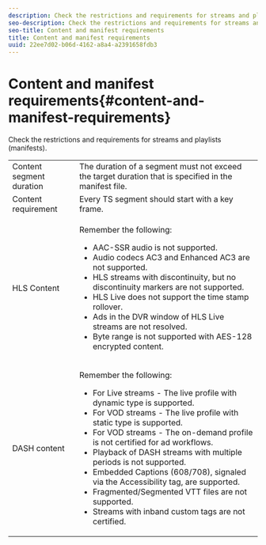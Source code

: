 ```yaml
---
description: Check the restrictions and requirements for streams and playlists (manifests).
seo-description: Check the restrictions and requirements for streams and playlists (manifests).
seo-title: Content and manifest requirements
title: Content and manifest requirements
uuid: 22ee7d02-b06d-4162-a8a4-a2391658fdb3
---
```


# Content and manifest requirements{#content-and-manifest-requirements}

Check the restrictions and requirements for streams and playlists (manifests).

<table id="table_D7C38CD3B4D24C3D9A3B55D8CEFE7366"> 
 <tbody> 
  <tr> 
   <td colname="col1"> Content segment duration </td> 
   <td colname="col2"> The duration of a segment must not exceed the target duration that is specified in the manifest file. </td> 
  </tr> 
  <tr> 
   <td colname="col1"> Content requirement </td> 
   <td colname="col2"> Every TS segment should start with a key frame. </td> 
  </tr> 
  <tr> 
   <td colname="col1"> HLS Content </td> 
   <td colname="col2"> <p>Remember the following: 
     <ul id="ul_B226605345EA46F69DA1380E16826117"> 
      <li id="li_6564DC0E879544BB8513DD2D1CFBA8DE">AAC-SSR audio is not supported. </li> 
      <li id="li_B73CAEBE4347406EA4DB25551B444BDA">Audio codecs AC3 and Enhanced AC3 are not supported. </li> 
      <li id="li_5986DD33C0FE485D99D4C00E2E6012CA">HLS streams with discontinuity, but no discontinuity markers are not supported. </li> 
      <li id="li_FED8686372DF4A39BAABC531BA4EB137">HLS Live does not support the time stamp rollover. </li> 
      <li id="li_565CFBEAD9874BA48F6E25B0893BF131">Ads in the DVR window of HLS Live streams are not resolved. </li> 
      <li id="li_7D22EA32C94240D79EDDA96D9E72FE8F">Byte range is not supported with AES-128 encrypted content. </li> 
     </ul></p> </td> 
  </tr> 
  <tr> 
   <td colname="col1"> DASH content </td> 
   <td colname="col2"> <p>Remember the following: 
     <ul id="ul_9D33C2418F9F49DEAE0E642301726F89"> 
      <li id="li_74C69A21A7BD4831B92F0D57900E1CB1">For Live streams - The live profile with dynamic type is supported. </li> 
      <li id="li_0C8743DB152047819D23C9F180998AD7">For VOD streams - The live profile with static type is supported. </li> 
      <li id="li_FBC6828663FB413798A4BDAF0B9831AA">For VOD streams - The on-demand profile is not certified for ad workflows. </li> 
      <li id="li_4393B9B1F6144BDEAE484C879750ED23">Playback of DASH streams with multiple periods is not supported. </li> 
      <li id="li_6A2CEC4E974C4D44A45F5503A1A9D8D0">Embedded Captions (608/708), signaled via the Accessibility tag, are supported. </li> 
      <li id="li_EDE93DF4F3A64A53BA80877F701A8F0D">Fragmented/Segmented VTT files are not supported. </li> 
      <li id="li_8897F73611194030A490A4FF1178364C">Streams with inband custom tags are not certified. </li> 
     </ul></p> </td> 
  </tr> 
 </tbody> 
</table>

